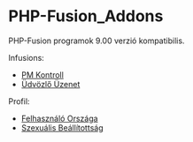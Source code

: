 # PHP-Fusion_Addons
<p>PHP-Fusion programok 9.00 verzió kompatibilis.</p>
<p>Infusions:</p>
<ul>
<li><a href="https://github.com/karrak1/fusion_addons/tree/Fusion-9.0/pm_control">PM Kontroll</a></li>
<li><a href="https://github.com/karrak1/fusion_addons/tree/Fusion-9.0/welcome_pm">Üdvözlő Üzenet</a></li>
</ul>

<p>Profil:</p>

<ul>
<li><a href="https://github.com/karrak1/fusion_addons/tree/Fusion-9.0/nations">Felhasználó Országa</a></li>
<li><a href="https://github.com/karrak1/fusion_addons/tree/Fusion-9.0/orientation">Szexuális Beállítottság</a></li>
</ul>
